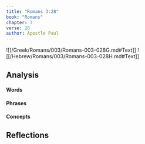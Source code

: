 ```yaml
---
title: "Romans 3:28"
book: "Romans"
chapter: 3
verse: 28
author: Apostle Paul
---
```

![[/Greek/Romans/003/Romans-003-028G.md#Text]]
![[/Hebrew/Romans/003/Romans-003-028H.md#Text]]

## Analysis

#### Words

#### Phrases

#### Concepts

## Reflections
